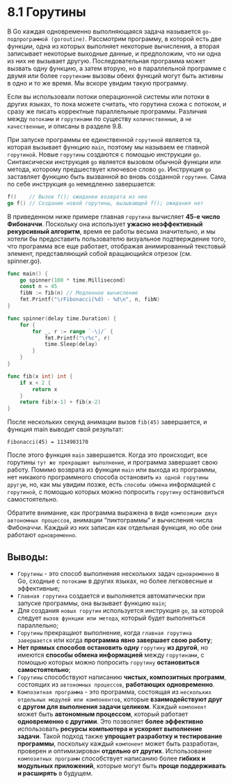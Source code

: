 # 8.1 Горутины

В Go каждая одновременно выполняющаяся задача называется `go-подпрограммой (goroutine)`. Рассмотрим программу, в которой
есть две функции, одна из которых выполняет некоторые вычисления, а вторая записывает некоторые выходные данные, и
предположим, что ни одна из них не вызывает другую. Последовательная программа может вызвать одну функцию, а затем
вторую, но в параллельной программе с двумя или более `горутинами` вызовы обеих функций могут быть активны в одно и
то же время. Мы вскоре увидим такую программу.

Если вы использовали потоки операционной системы или потоки в других языках, то пока можете считать, что горутина
схожа с потоком, и сразу же писать корректные параллельные программы. Различия между `потоками` и `горутинами` по
существу `количественные`, а `не качественные`, и описаны в разделе 9.8.

При запуске программы ее единственной `горутиной` является та, которая вызывает функцию `main`, поэтому мы называем
ее главной `горутиной`. Новые `горутины` создаются с помощью инструкции `go`. Синтаксически инструкция `go`
является вызовом обычной функции или метода, которому предшествует ключевое слово `go`. Инструкция `go` заставляет
функцию быть вызванной во вновь созданной `горутине`. Сама по себе инструкция `go` немедленно завершается:

``` go
f()    // Вызов f(); ожиданеи возврата из нее
go f() // Создание новой горутины, вызывающей f(); ожидания нет
```

В приведенном ниже примере главная `горутина` вычисляет **45-е число Фибоначчи**. Поскольку она использует **ужасно
неэффективный рекурсивный алгоритм**, время ее работы весьма значительно, и мы хотели бы предоставить пользователю
визуальное подтверждение того, что программа все еще работает, отображая анимированный текстовый элемент, представляющий
собой вращающийся отрезок (см. spinner.go).

``` go
func main() {
	go spinner(100 * time.Millisecond)
	const n = 45
	fibN := fib(n) // Медленное вычисление
	fmt.Printf("\rFibonacci(%d) - %d\n", n, fibN)
}

func spinner(delay time.Duration) {
	for {
		for _, r := range `-\|/` {
			fmt.Printf("\r%c", r)
			time.Sleep(delay)
		}
	}
}

func fib(x int) int {
	if x < 2 {
		return x
	}
	return fib(x-1) + fib(x-2)
}
```

После нескольких секунд анимации вызов `fib(45)` завершается, и функция main выводит свой результат:

`Fibonacci(45) = 1134903170`

После этого функция `main` завершается. Когда это происходит, все горутины `тут же прекращают выполнение`, и
программа завершает свою работу. Помимо возврата из функции `main` или выхода из программы, нет никакого программного
способа остановить `из одной горутины другую`, но, как мы увидим позже, есть `способы обмена` информацией с
`горутиной`, с помощью которых можно попросить `горутину` остановиться самостоятельно.

Обратите внимание, как программа выражена в виде `композиции двух автономных процессов`, анимации “пиктограммы” и
вычисления числа Фибоначчи. Каждый из них записан как отдельная функция, но обе они работают `одновременно`.

## Выводы:

* `Горутины` - это способ выполнения нескольких задач `одновременно` в Go, сходные с `потоками` в других языках, но
  более легковесные и эффективные;
* `Главная горутина` создается и выполняется автоматически при запуске программы, она вызывает функцию `main`;
* Для создания `новых горутин` используется инструкция `go`, за которой следует `вызов функции или метода`, который
  будет выполняться параллельно;
* `Горутины` прекращают выполнение, когда `главная горутина завершается` или когда **программа явно завершает свою
  работу**;
* **Нет прямых способов остановить одну** `горутину` **из другой**, но имеются **способы обмена информацией** между
  `горутинами`, с помощью которых можно попросить `горутину` **остановиться самостоятельно**;
* `Горутины` способствуют написанию **чистых, композитных программ**, состоящих из `автономных процессов`, **работающих
  одновременно**.
* `Композитная программа` - это программа, состоящая из `нескольких отдельных модулей или компонентов`, которые
  **взаимодействуют друг с другом для выполнения задачи целиком**. Каждый `компонент` может быть
  **автономным процессом**, который работает **одновременно с другими**. Это позволяет **более эффективно** использовать
  **ресурсы компьютера и ускоряет выполнение задачи**. Такой подход также **упрощает разработку и
  тестирование программы**, поскольку каждый `компонент` может быть разработан, проверен и оптимизирован **отдельно от
  других**. Использование `композитных программ` способствует написанию более **гибких и модульных приложений**, которые
  могут быть **проще поддерживать и расширять** в будущем.